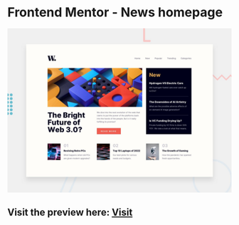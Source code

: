 # Frontend Mentor - News homepage

![Design preview for the News homepage coding challenge](./design/desktop-preview.jpg)

## Visit the preview here: [Visit](https://news-homepage-nickgv.netlify.app)